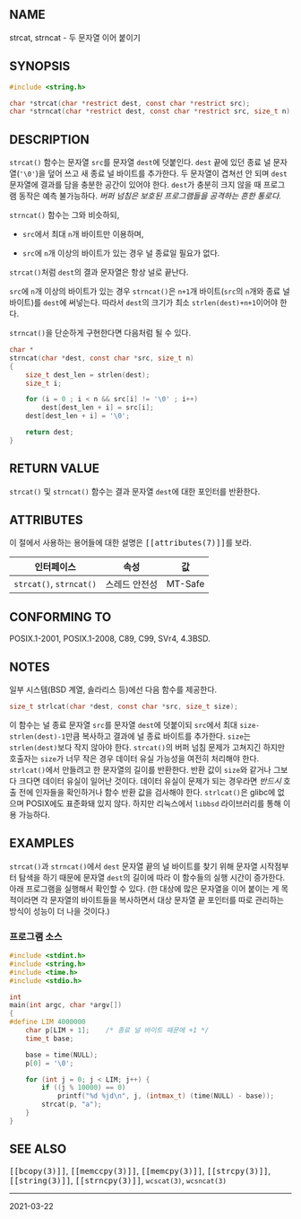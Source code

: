 ## NAME

strcat, strncat - 두 문자열 이어 붙이기

## SYNOPSIS

```c
#include <string.h>

char *strcat(char *restrict dest, const char *restrict src);
char *strncat(char *restrict dest, const char *restrict src, size_t n);
```

## DESCRIPTION

`strcat()` 함수는 문자열 `src`를 문자열 `dest`에 덧붙인다. `dest` 끝에 있던 종료 널 문자열(`'\0'`)을 덮어 쓰고 새 종료 널 바이트를 추가한다. 두 문자열이 겹쳐선 안 되며 `dest` 문자열에 결과를 담을 충분한 공간이 있어야 한다. `dest`가 충분히 크지 않을 때 프로그램 동작은 예측 불가능하다. *버퍼 넘침은 보호된 프로그램들을 공격하는 흔한 통로다.*

`strncat()` 함수는 그와 비슷하되,

* `src`에서 최대 `n`개 바이트만 이용하며,

* `src`에 `n`개 이상의 바이트가 있는 경우 널 종료일 필요가 없다.

`strcat()`처럼 `dest`의 결과 문자열은 항상 널로 끝난다.

`src`에 `n`개 이상의 바이트가 있는 경우 `strncat()`은 `n+1`개 바이트(`src`의 `n`개와 종료 널 바이트)를 `dest`에 써넣는다. 따라서 `dest`의 크기가 최소 `strlen(dest)+n+1`이어야 한다.

`strncat()`을 단순하게 구현한다면 다음처럼 될 수 있다.

```c
char *
strncat(char *dest, const char *src, size_t n)
{
    size_t dest_len = strlen(dest);
    size_t i;

    for (i = 0 ; i < n && src[i] != '\0' ; i++)
        dest[dest_len + i] = src[i];
    dest[dest_len + i] = '\0';

    return dest;
}
```

## RETURN VALUE

`strcat()` 및 `strncat()` 함수는 결과 문자열 `dest`에 대한 포인터를 반환한다.

## ATTRIBUTES

이 절에서 사용하는 용어들에 대한 설명은 <tt>[[attributes(7)]]</tt>를 보라.

| 인터페이스 | 속성 | 값 |
| --- | --- | --- |
| `strcat()`, `strncat()` | 스레드 안전성 | MT-Safe |

## CONFORMING TO

POSIX.1-2001, POSIX.1-2008, C89, C99, SVr4, 4.3BSD.

## NOTES

일부 시스템(BSD 계열, 솔라리스 등)에선 다음 함수를 제공한다.

```c
size_t strlcat(char *dest, const char *src, size_t size);
```

이 함수는 널 종료 문자열 `src`를 문자열 `dest`에 덧붙이되 `src`에서 최대 `size-strlen(dest)-1`만큼 복사하고 결과에 널 종료 바이트를 추가한다. `size`는 `strlen(dest)`보다 작지 않아야 한다. `strcat()`의 버퍼 넘침 문제가 고쳐지긴 하지만 호출자는 `size`가 너무 작은 경우 데이터 유실 가능성을 여전히 처리해야 한다. `strlcat()`에서 만들려고 한 문자열의 길이를 반환한다. 반환 값이 `size`와 같거나 그보다 크다면 데이터 유실이 일어난 것이다. 데이터 유실이 문제가 되는 경우라면 *반드시* 호출 전에 인자들을 확인하거나 함수 반환 값을 검사해야 한다. `strlcat()`은 glibc에 없으며 POSIX에도 표준화돼 있지 않다. 하지만 리눅스에서 `libbsd` 라이브러리를 통해 이용 가능하다.

## EXAMPLES

`strcat()`과 `strncat()`에서 `dest` 문자열 끝의 널 바이트를 찾기 위해 문자열 시작점부터 탐색을 하기 때문에 문자열 `dest`의 길이에 따라 이 함수들의 실행 시간이 증가한다. 아래 프로그램을 실행해서 확인할 수 있다. (한 대상에 많은 문자열을 이어 붙이는 게 목적이라면 각 문자열의 바이트들을 복사하면서 대상 문자열 끝 포인터를 따로 관리하는 방식이 성능이 더 나을 것이다.)

### 프로그램 소스

```c
#include <stdint.h>
#include <string.h>
#include <time.h>
#include <stdio.h>

int
main(int argc, char *argv[])
{
#define LIM 4000000
    char p[LIM + 1];    /* 종료 널 바이트 때문에 +1 */
    time_t base;

    base = time(NULL);
    p[0] = '\0';

    for (int j = 0; j < LIM; j++) {
        if ((j % 10000) == 0)
            printf("%d %jd\n", j, (intmax_t) (time(NULL) - base));
        strcat(p, "a");
    }
}
```

## SEE ALSO

<tt>[[bcopy(3)]]</tt>, <tt>[[memccpy(3)]]</tt>, <tt>[[memcpy(3)]]</tt>, <tt>[[strcpy(3)]]</tt>, <tt>[[string(3)]]</tt>, <tt>[[strncpy(3)]]</tt>, `wcscat(3)`, `wcsncat(3)`

----

2021-03-22
